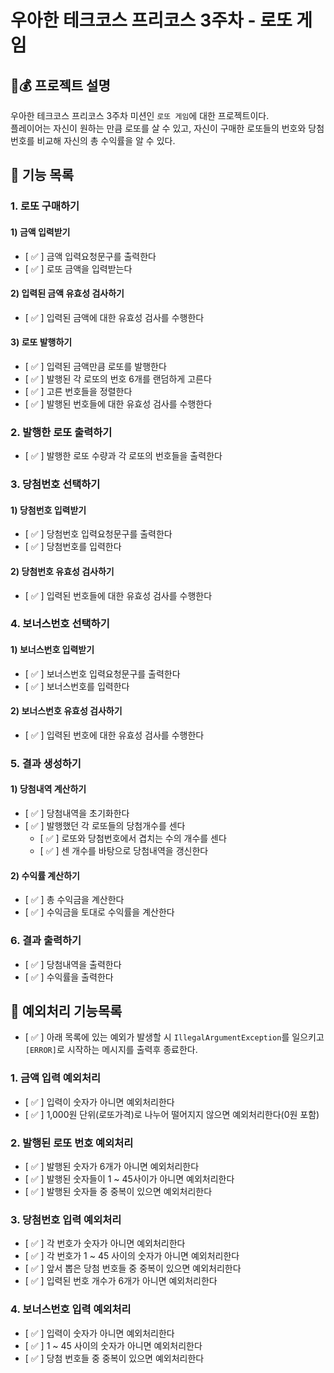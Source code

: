 # 우아한 테크코스 프리코스 3주차 - 로또 게임  
## 🎰💰 프로젝트 설명  
우아한 테크코스 프리코스 3주차 미션인 `로또 게임`에 대한 프로젝트이다.  
플레이어는 자신이 원하는 만큼 로또를 살 수 있고, 자신이 구매한 로또들의 번호와 당첨번호를 비교해 자신의 총 수익률을 알 수 있다.  

## 🚀 기능 목록  
### 1. 로또 구매하기
#### 1) 금액 입력받기  
- [ ✅ ] 금액 입력요청문구를 출력한다
- [ ✅ ] 로또 금액을 입력받는다  

#### 2) 입력된 금액 유효성 검사하기
- [ ✅ ] 입력된 금액에 대한 유효성 검사를 수행한다

#### 3) 로또 발행하기  
- [ ✅ ] 입력된 금액만큼 로또를 발행한다
- [ ✅ ] 발행된 각 로또의 번호 6개를 랜덤하게 고른다
- [ ✅ ] 고른 번호들을 정렬한다
- [ ✅ ] 발행된 번호들에 대한 유효성 검사를 수행한다

### 2. 발행한 로또 출력하기
- [ ✅ ] 발행한 로또 수량과 각 로또의 번호들을 출력한다

### 3. 당첨번호 선택하기
#### 1) 당첨번호 입력받기  
- [ ✅ ] 당첨번호 입력요청문구를 출력한다
- [ ✅ ] 당첨번호를 입력한다

#### 2) 당첨번호 유효성 검사하기
- [ ✅ ] 입력된 번호들에 대한 유효성 검사를 수행한다 

### 4. 보너스번호 선택하기
#### 1) 보너스번호 입력받기
- [ ✅ ] 보너스번호 입력요청문구를 출력한다
- [ ✅ ] 보너스번호를 입력한다

#### 2) 보너스번호 유효성 검사하기
- [ ✅ ] 입력된 번호에 대한 유효성 검사를 수행한다

### 5. 결과 생성하기
#### 1) 당첨내역 계산하기
- [ ✅ ] 당첨내역을 초기화한다
- [ ✅ ] 발행했던 각 로또들의 당첨개수를 센다
    - [ ✅ ] 로또와 당첨번호에서 겹치는 수의 개수를 센다
    - [ ✅ ] 센 개수를 바탕으로 당첨내역을 갱신한다
#### 2) 수익률 계산하기 
- [ ✅ ] 총 수익금을 계산한다
- [ ✅ ] 수익금을 토대로 수익률을 계산한다  

### 6. 결과 출력하기
- [ ✅ ] 당첨내역을 출력한다
- [ ✅ ] 수익률을 출력한다

## 🚨 예외처리 기능목록
- [ ✅ ] 아래 목록에 있는 예외가 발생할 시 `IllegalArgumentException`를 일으키고 `[ERROR]`로 시작하는 메시지를 출력후 종료한다.  
### 1. 금액 입력 예외처리
- [ ✅ ] 입력이 숫자가 아니면 예외처리한다
- [ ✅ ] 1,000원 단위(로또가격)로 나누어 떨어지지 않으면 예외처리한다(0원 포함) 

### 2. 발행된 로또 번호 예외처리  
- [ ✅ ] 발행된 숫자가 6개가 아니면 예외처리한다
- [ ✅ ] 발행된 숫자들이 1 ~ 45사이가 아니면 예외처리한다
- [ ✅ ] 발행된 숫자들 중 중복이 있으면 예외처리한다

### 3. 당첨번호 입력 예외처리
- [ ✅ ] 각 번호가 숫자가 아니면 예외처리한다
- [ ✅ ] 각 번호가 1 ~ 45 사이의 숫자가 아니면 예외처리한다
- [ ✅ ] 앞서 뽑은 당첨 번호들 중 중복이 있으면 예외처리한다
- [ ✅ ] 입력된 번호 개수가 6개가 아니면 예외처리한다

### 4. 보너스번호 입력 예외처리
- [ ✅ ] 입력이 숫자가 아니면 예외처리한다
- [ ✅ ] 1 ~ 45 사이의 숫자가 아니면 예외처리한다
- [ ✅ ] 당첨 번호들 중 중복이 있으면 예외처리한다